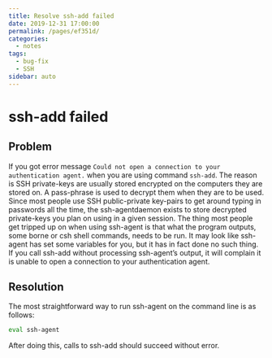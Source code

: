 ```yaml
---
title: Resolve ssh-add failed
date: 2019-12-31 17:00:00
permalink: /pages/ef351d/
categories: 
  - notes
tags: 
  - bug-fix
  - SSH
sidebar: auto
---
```

# ssh-add failed

## Problem
If you got error message `Could not open a connection to your authentication agent.` when you are using command `ssh-add`. The reason is SSH private-keys are usually stored encrypted on the computers they are stored on. A pass-phrase is used to decrypt them when they are to be used. Since most people use SSH public-private key-pairs to get around typing in passwords all the time, the ssh-agentdaemon exists to store decrypted private-keys you plan on using in a given session. The thing most people get tripped up on when using ssh-agent is that what the program outputs, some borne or csh shell commands, needs to be run. It may look like ssh-agent has set some variables for you, but it has in fact done no such thing. If you call ssh-add without processing ssh-agent’s output, it will complain it is unable to open a connection to your authentication agent.

## Resolution
The most straightforward way to run ssh-agent on the command line is as follows:

``` bash
eval ssh-agent
```
After doing this, calls to ssh-add should succeed without error.

